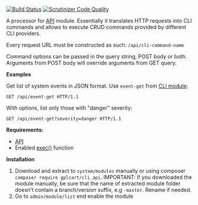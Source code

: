 [![Build Status](https://scrutinizer-ci.com/g/gplcart/cli_api/badges/build.png?b=master)](https://scrutinizer-ci.com/g/gplcart/cli_api/build-status/master)
[![Scrutinizer Code Quality](https://scrutinizer-ci.com/g/gplcart/cli_api/badges/quality-score.png?b=master)](https://scrutinizer-ci.com/g/gplcart/cli_api/?branch=master)

A processor for [API](https://github.com/gplcart/api) module. Essentially it translates HTTP requests into CLI commands and allows to execute CRUD commands provided by different CLI providers.

Every request URL must be constructed as such: `/api/cli-command-name`

Command options can be passed in the query string, POST body or both. Arguments from POST body will override arguments from GET query.

**Examples**

Get list of system events in JSON format. Use `event-get` from [CLI module](https://github.com/gplcart/cli):

    GET /api/event-get HTTP/1.1

With options, list only those with "danger" severity:

    GET /api/event-get?severity=danger HTTP/1.1

**Requirements:**

- [API](https://github.com/gplcart/api)
- Enabled [exec()](http://php.net/manual/en/function.exec.php) function

**Installation**

1. Download and extract to `system/modules` manually or using composer `composer require gplcart/cli_api`. IMPORTANT: If you downloaded the module manually, be sure that the name of extracted module folder doesn't contain a branch/version suffix, e.g `-master`. Rename if needed.
2. Go to `admin/module/list` end enable the module
